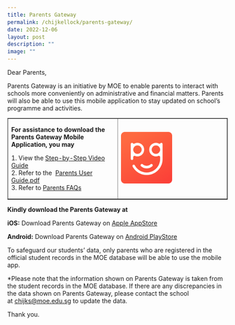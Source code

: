 ```yaml
---
title: Parents Gateway
permalink: /chijkellock/parents-gateway/
date: 2022-12-06
layout: post
description: ""
image: ""
---
```

<p>Dear Parents,</p>
<p>Parents Gateway is an initiative by MOE to enable parents to interact with schools more conveniently on&nbsp;administrative and financial matters. Parents will also be able to use this mobile application to stay updated on school&rsquo;s programme and activities.</p>
<table style="border-collapse: collapse; width: 100%;" border="1">
<tbody>
<tr>
<td style="width: 50%;">
<p><strong>For assistance to download the Parents Gateway Mobile Application, you may</strong></p>
<p>1. View the <a href="https://chijkellock.moe.edu.sg/qql/slot/u520/PG/Parents-Gateway-Video.mp4" target="_blank" rel="noopener">Step-by-Step Video Guide</a><br />2. Refer to the&nbsp; <a href="/files/Parents-User-Guide.pdf" target="_blank" rel="noopener">Parents User Guide.pdf</a><br />3. Refer to <a href="https://pg.moe.edu.sg/faq" target="_blank" rel="noopener">Parents FAQs</a></p>
</td>
<td style="width: 50%;"><img style="width: 50%;" src="/images/pg.png" /></td>
</tr>
</tbody>
</table>
<p><strong>Kindly download the Parents Gateway at&nbsp;</strong></p>
<p><strong>iOS:</strong>&nbsp;Download Parents Gateway on&nbsp;<a href="https://itunes.apple.com/sg/app/parents-gateway/id1267198708?mt=8" target="">Apple AppStore</a></p>
<p><strong>Android:</strong>&nbsp;Download Parents Gateway on&nbsp;<a href="https://play.google.com/store/apps/details?id=com.moe.pgp&amp;hl=en_SG" target="_blank" rel="noopener">Android PlayStore</a></p>
<p>To safeguard our students&rsquo; data, only parents who are registered in the official student records in the MOE database will be able to use the mobile app.</p>
<p>*Please note that the information shown on Parents Gateway is taken from the student records in the MOE database. If there are any discrepancies in the data shown on Parents Gateway, please contact the school at&nbsp;<a href="mailto:chijks@moe.edu.sg" target="">chijks@moe.edu.sg</a>&nbsp;to update the data.&nbsp;</p>
<p>Thank you.</p>